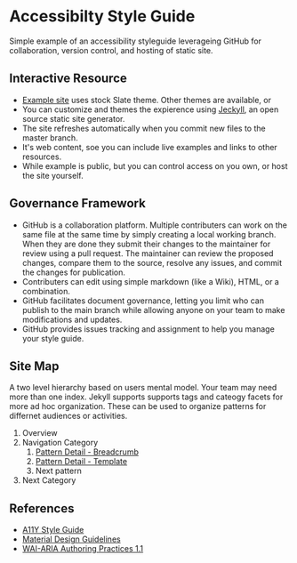 # Accessibilty Style Guide
Simple example of an accessibility styleguide leverageing GitHub for collaboration, version control, and hosting of static site.

## Interactive Resource
* [Example site](https://dhamaker.github.io/accessibility-styleguide/) uses stock Slate theme.  Other themes are available, or
* You can  customize and themes the expierence using [Jeckyll](https://jekyllrb.com/), an open source static site generator.
* The site refreshes automatically when you commit new files to the master branch. 
* It's web content, soe you can include live examples and links to other resources.
* While example is public, but you can control access on you own, or host the site yourself.
## Governance Framework
* GitHub is a collaboration platform. Multiple contributers can work on the same file at the same time by simply creating a local  working branch. When they are done they submit their changes to the maintainer for review using a pull request.  The maintainer can review the proposed changes, compare them to the source, resolve any issues, and commit the changes for publication.
* Contributers can edit using simple markdown (like a Wiki), HTML, or a combination.
* GitHub facilitates document governance, letting you limit who can publish to the main branch while allowing anyone on your team to make modifications and updates.
* GitHub provides issues tracking and assignment to help you manage your style guide.


## Site Map
A two level hierarchy based on users mental model.  Your team may need more than one index.  Jekyll supports supports tags and cateogy facets for more ad hoc organization.  These can be used to organize patterns for differnet audiences or activities.

1. Overview 
2. Navigation Category
    1. [Pattern Detail - Breadcrumb](breadcrumb)
    2. [Pattern Detail - Template](template-pattern-detail)
    3. Next pattern
3. Next Category

## References
* [A11Y Style Guide](https://a11y-style-guide.com/style-guide/)
* [Material Design Guidelines](https://material.io/design/guidelines-overview/)
* [WAI-ARIA Authoring Practices 1.1](https://www.w3.org/TR/wai-aria-practices-1.1/#no_aria_better_bad_aria)
